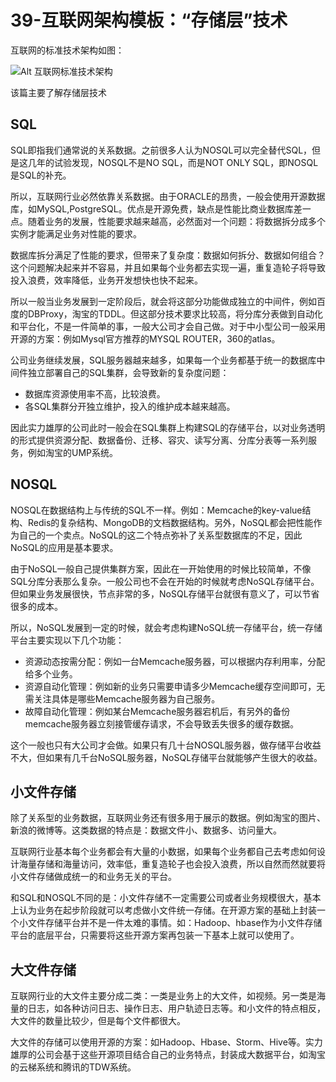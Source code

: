 # 39-互联网架构模板：“存储层”技术

互联网的标准技术架构如图：

![Alt 互联网标准技术架构](1033-1.png)

该篇主要了解存储层技术

## SQL 

SQL即指我们通常说的关系数据。之前很多人认为NOSQL可以完全替代SQL，但是这几年的试验发现，NOSQL不是NO SQL，而是NOT ONLY SQL，即NOSQL是SQL的补充。

所以，互联网行业必然依靠关系数据。由于ORACLE的昂贵，一般会使用开源数据库，如MySQL,PostgreSQL。优点是开源免费，缺点是性能比商业数据库差一点。随着业务的发展，性能要求越来越高，必然面对一个问题：将数据拆分成多个实例才能满足业务对性能的要求。

数据库拆分满足了性能的要求，但带来了复杂度：数据如何拆分、数据如何组合？这个问题解决起来并不容易，并且如果每个业务都去实现一遍，重复造轮子将导致投入浪费，效率降低，业务开发想快也快不起来。

所以一般当业务发展到一定阶段后，就会将这部分功能做成独立的中间件，例如百度的DBProxy，淘宝的TDDL。但这部分技术要求比较高，将分库分表做到自动化和平台化，不是一件简单的事，一般大公司才会自己做。对于中小型公司一般采用开源的方案：例如Mysql官方推荐的MYSQL ROUTER，360的atlas。

公司业务继续发展，SQL服务器越来越多，如果每一个业务都基于统一的数据库中间件独立部署自己的SQL集群，会导致新的复杂度问题：
- 数据库资源使用率不高，比较浪费。
- 各SQL集群分开独立维护，投入的维护成本越来越高。

因此实力雄厚的公司此时一般会在SQL集群上构建SQL的存储平台，以对业务透明的形式提供资源分配、数据备份、迁移、容灾、读写分离、分库分表等一系列服务，例如淘宝的UMP系统。

## NOSQL

NOSQL在数据结构上与传统的SQL不一样。例如：Memcache的key-value结构、Redis的复杂结构、MongoDB的文档数据结构。另外，NoSQL都会把性能作为自己的一个卖点。NoSQL的这二个特点弥补了关系型数据库的不足，因此NoSQL的应用是基本要求。

由于NoSQL一般自己提供集群方案，因此在一开始使用的时候比较简单，不像SQL分库分表那么复杂。一般公司也不会在开始的时候就考虑NoSQL存储平台。但如果业务发展很快，节点非常的多，NoSQL存储平台就很有意义了，可以节省很多的成本。

所以，NoSQL发展到一定的时候，就会考虑构建NoSQL统一存储平台，统一存储平台主要实现以下几个功能：
- 资源动态按需分配：例如一台Memcache服务器，可以根据内存利用率，分配给多个业务。
- 资源自动化管理：例如新的业务只需要申请多少Memcache缓存空间即可，无需关注具体是哪些Memcache服务器为自己服务。
- 故障自动化管理：例如某台Memcache服务器宕机后，有另外的备份memcache服务器立刻接管缓存请求，不会导致丢失很多的缓存数据。

这个一般也只有大公司才会做。如果只有几十台NOSQL服务器，做存储平台收益不大，但如果有几千台NoSQL服务器，NoSQL存储平台就能够产生很大的收益。

## 小文件存储

除了关系型的业务数据，互联网业务还有很多用于展示的数据。例如淘宝的图片、新浪的微博等。这类数据的特点是：数据文件小、数据多、访问量大。

互联网行业基本每个业务都会有大量的小数据，如果每个业务都自己去考虑如何设计海量存储和海量访问，效率低，重复造轮子也会投入浪费，所以自然而然就要将小文件存储做成统一的和业务无关的平台。

和SQL和NOSQL不同的是：小文件存储不一定需要公司或者业务规模很大，基本上认为业务在起步阶段就可以考虑做小文件统一存储。在开源方案的基础上封装一个小文件存储平台并不是一件太难的事情。如：Hadoop、hbase作为小文件存储平台的底层平台，只需要将这些开源方案再包装一下基本上就可以使用了。

## 大文件存储

互联网行业的大文件主要分成二类：一类是业务上的大文件，如视频。另一类是海量的日志，如各种访问日志、操作日志、用户轨迹日志等。和小文件的特点相反，大文件的数量比较少，但是每个文件都很大。

大文件的存储可以使用开源的方案：如Hadoop、Hbase、Storm、Hive等。实力雄厚的公司会基于这些开源项目结合自己的业务特点，封装成大数据平台，如淘宝的云梯系统和腾讯的TDW系统。

<Valine/>